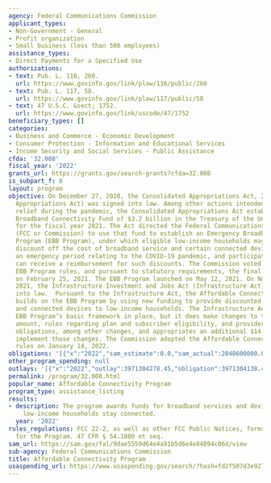 ```yaml
---
agency: Federal Communications Commission
applicant_types:
- Non-Government - General
- Profit organization
- Small business (less than 500 employees)
assistance_types:
- Direct Payments for a Specified Use
authorizations:
- text: Pub. L. 116, 260.
  url: https://www.govinfo.gov/link/plaw/116/public/260
- text: Pub. L. 117, 58.
  url: https://www.govinfo.gov/link/plaw/117/public/58
- text: 47 U.S.C. &sect; 1752.
  url: https://www.govinfo.gov/link/uscode/47/1752
beneficiary_types: []
categories:
- Business and Commerce - Economic Development
- Consumer Protection - Information and Educational Services
- Income Security and Social Services - Public Assistance
cfda: '32.008'
fiscal_year: '2022'
grants_url: https://grants.gov/search-grants?cfda=32.008
is_subpart_f: 0
layout: program
objective: On December 27, 2020, the Consolidated Appropriations Act, 2021 (Consolidated
  Appropriations Act) was signed into law. Among other actions intended to provide
  relief during the pandemic, the Consolidated Appropriations Act established an Emergency
  Broadband Connectivity Fund of $3.2 billion in the Treasury of the United States
  for the fiscal year 2021. The Act directed the Federal Communications Commission
  (FCC or Commission) to use that fund to establish an Emergency Broadband Benefit
  Program (EBB Program), under which eligible low-income households may receive a
  discount off the cost of broadband service and certain connected devices during
  an emergency period relating to the COVID-19 pandemic, and participating providers
  can receive a reimbursement for such discounts. The Commission voted to adopt the
  EBB Program rules, and pursuant to statutory requirements, the final order was adopted
  on February 25, 2021. The EBB Program launched on May 12, 2021. On November 15,
  2021, the Infrastructure Investment and Jobs Act (Infrastructure Act) was signed
  into law.  Pursuant to the Infrastructure Act, the Affordable Connectivity Program
  builds on the EBB Program by using new funding to provide discounted broadband service
  and connected devices to low-income households. The Infrastructure Act leaves the
  EBB Program’s basic framework in place, but it does make changes to the benefit
  amount, rules regarding plan and subscriber eligibility, and providers’ public promotion
  obligations, among other changes, and appropriates an additional $14.2 billion to
  implement those changes. The Commission adopted the Affordable Connectivity Program
  rules on January 14, 2022.
obligations: '[{"x":"2022","sam_estimate":0.0,"sam_actual":2048600000.0,"usa_spending_actual":4027148523.26},{"x":"2023","sam_estimate":8580000000.0,"sam_actual":0.0,"usa_spending_actual":6138079216.53},{"x":"2024","sam_estimate":3571400000.0,"sam_actual":0.0,"usa_spending_actual":5948945312.7}]'
other_program_spending: null
outlays: '[{"x":"2022","outlay":3971304278.45,"obligation":3971304138.47},{"x":"2023","outlay":6189225526.66,"obligation":6189225736.59},{"x":"2024","outlay":5867063318.07,"obligation":5960145595.5}]'
permalink: /program/32.008.html
popular_name: Affordable Connectivity Program
program_type: assistance_listing
results:
- description: The program awards funds for broadband services and devices to help
    low-income households stay connected.
  year: '2022'
rules_regulations: FCC 22-2, as well as other FCC Public Notices, forms, and announcement
  for the Program. 47 CFR § 54.1800 et seq.
sam_url: https://sam.gov/fal/9dae5559d64e4a91b5d6e4e84894c06d/view
sub-agency: Federal Communications Commission
title: Affordable Connectivity Program
usaspending_url: https://www.usaspending.gov/search/?hash=fd2f507d3e9272122511d4da1a3589c4
---
```

